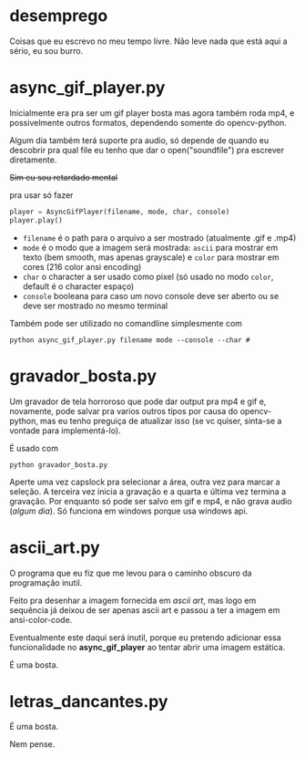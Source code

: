 # desemprego
Coisas que eu escrevo no meu tempo livre. Não leve nada que está aqui a sério, eu sou burro.

# async_gif_player.py
Inicialmente era pra ser um gif player bosta mas agora também roda mp4, e possivelmente outros formatos, dependendo somente do opencv-python. 

Algum dia também terá suporte pra audio, só depende de quando eu descobrir pra qual file eu tenho que dar o open("soundfile") pra escrever diretamente.

~~Sim eu sou retardado mental~~

pra usar só fazer
```python
player = AsyncGifPlayer(filename, mode, char, console)
player.play()
```
- `filename` é o path para o arquivo a ser mostrado (atualmente .gif e .mp4)
- `mode` é o modo que a imagem será mostrada: `ascii` para mostrar em texto (bem smooth, mas apenas grayscale) e `color` para mostrar em cores (216 color ansi encoding)
- `char` o character a ser usado como pixel (só usado no modo `color`, default é o character espaço)
- `console` booleana para caso um novo console deve ser aberto ou se deve ser mostrado no mesmo terminal

Também pode ser utilizado no comandline simplesmente com
```
python async_gif_player.py filename mode --console --char #
```

# gravador_bosta.py
Um gravador de tela horroroso que pode dar output pra mp4 e gif e, novamente, pode salvar pra varios outros tipos por causa do opencv-python, mas eu tenho preguiça de atualizar isso (se vc quiser, sinta-se a vontade para implementá-lo).

É usado com
```
python gravador_bosta.py
```
Aperte uma vez capslock pra selecionar a área, outra vez para marcar a seleção. A terceira vez inicia a gravação e a quarta e última vez termina a gravação.
Por enquanto só pode ser salvo em gif e mp4, e não grava audio (_algum dia_). Só funciona em windows porque usa windows api.

# ascii_art.py
O programa que eu fiz que me levou para o caminho obscuro da programação inutil. 

Feito pra desenhar a imagem fornecida em _ascii art_, mas logo em sequência já deixou de ser apenas ascii art e passou a ter a imagem em ansi-color-code.

Eventualmente este daqui será inutil, porque eu pretendo adicionar essa funcionalidade no **async_gif_player** ao tentar abrir uma imagem estática.

É uma bosta.


# letras_dancantes.py

É uma bosta.

Nem pense.
